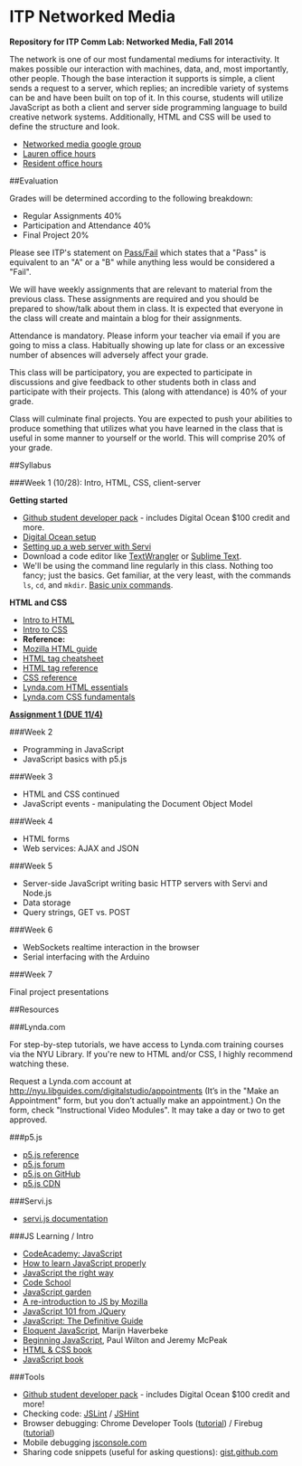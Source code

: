 ITP Networked Media
===================

__Repository for ITP Comm Lab: Networked Media, Fall 2014__

The network is one of our most fundamental mediums for interactivity. It makes possible our interaction with machines, data, and, most importantly, other people. Though the base interaction it supports is simple, a client sends a request to a server, which replies; an incredible variety of systems can be and have been built on top of it. In this course, students will utilize JavaScript as both a client and server side programming language to build creative network systems. Additionally, HTML and CSS will be used to define the structure and look. 

* [Networked media google group](https://groups.google.com/a/itp.nyu.edu/forum/#!forum/networkedmedia)
* [Lauren office hours](https://itp.nyu.edu/inwiki/Signup/McCarthy)
* [Resident office hours](https://itp.nyu.edu/inwiki/)

##Evaluation

Grades will be determined according to the following breakdown:
* Regular Assignments 40%
* Participation and Attendance 40%
* Final Project 20%

Please see ITP's statement on [Pass/Fail](http://help.itp.nyu.edu/academic-policies/pass-fail) which states that a "Pass" is equivalent to an "A" or a "B" while anything less would be considered a "Fail".

We will have weekly assignments that are relevant to material from the previous class. These assignments are required and you should be prepared to show/talk about them in class. It is expected that everyone in the class will create and maintain a blog for their assignments.

Attendance is mandatory. Please inform your teacher via email if you are going to miss a class. Habitually showing up late for class or an excessive number of absences will adversely affect your grade.

This class will be participatory, you are expected to participate in discussions and give feedback to other students both in class and participate with their projects. This (along with attendance) is 40% of your grade.

Class will culminate final projects. You are expected to push your abilities to produce something that utilizes what you have learned in the class that is useful in some manner to yourself or the world. This will comprise 20% of your grade.


##Syllabus

###Week 1 (10/28): Intro, HTML, CSS, client-server

**Getting started**
 * [Github student developer pack](https://education.github.com/pack) - includes Digital Ocean $100 credit and more.
 * [Digital Ocean setup](https://github.com/robynitp/networkedmedia/wiki/Digital-Ocean-Set-up)
 * [Setting up a web server with Servi](https://github.com/robynitp/networkedmedia/wiki/Web-Servers-with-Servi)
 * Download a code editor like [TextWrangler](http://www.barebones.com/products/textwrangler/) or [Sublime Text](http://www.sublimetext.com/).
 * We'll be using the command line regularly in this class. Nothing too fancy; just the basics. Get familiar, at the very least, with the commands `ls`, `cd`, and `mkdir`. [Basic unix commands](http://www.webmonkey.com/2010/02/learn_enough_unix_for_your_resume/#Basic_Commands).

**HTML and CSS**
 * [Intro to HTML](https://github.com/lmccart/p5.js/wiki/Intro-to-HTML)
 * [Intro to CSS](https://github.com/lmccart/p5.js/wiki/Intro-to-CSS)
 * **Reference:**
  * [Mozilla HTML guide](https://developer.mozilla.org/en-US/docs/Web/Guide/HTML)
  * [HTML tag cheatsheet](http://www.simplehtmlguide.com/cheatsheet.php)
  * [HTML tag reference](https://developer.mozilla.org/en-US/docs/Web/HTML/Element)
  * [CSS reference](https://developer.mozilla.org/en-US/docs/Web/CSS)
  * [Lynda.com HTML essentials](http://www.lynda.com/HTML-tutorials/HTML-Essential-Training/170427-2.html)
  * [Lynda.com CSS fundamentals](http://www.lynda.com/Web-Interactive-CSS-tutorials/CSS-Fundamentals/80436-2.html)

**[Assignment 1 (DUE 11/4)](https://github.com/lmccart/itp-networked-media/wiki/Assignments#assignment-1-due-114)**


###Week 2

* Programming in JavaScript 
* JavaScript basics with p5.js

###Week 3

* HTML and CSS continued
* JavaScript events - manipulating the Document Object Model

###Week 4

* HTML forms
* Web services: AJAX and JSON

###Week 5

* Server-side JavaScript writing basic HTTP servers with Servi and Node.js
* Data storage
* Query strings, GET vs. POST

###Week 6

* WebSockets realtime interaction in the browser
* Serial interfacing with the Arduino 

###Week 7

Final project presentations



##Resources

###Lynda.com

For step-by-step tutorials, we have access to Lynda.com training courses via the NYU Library. If you're new to HTML and/or CSS, I highly recommend watching these.

Request a Lynda.com account at http://nyu.libguides.com/digitalstudio/appointments (It’s in the "Make an Appointment" form, but you don’t actually make an appointment.) On the form, check "Instructional Video Modules". It may take a day or two to get approved.


###p5.js
* [p5.js reference](http://p5js.org/reference)
* [p5.js forum](http://forum.processing.org/two/)
* [p5.js on GitHub](https://github.com/lmccart/p5.js)
* [p5.js CDN](http://cdnjs.com/libraries/p5.js)

###Servi.js
* [servi.js documentation](https://github.com/antiboredom/servi.js/wiki)

###JS Learning / Intro
* [CodeAcademy: JavaScript](http://www.codecademy.com/tracks/javascript)
* [How to learn JavaScript properly](http://javascriptissexy.com/how-to-learn-javascript-properly/)
* [JavaScript the right way](http://www.jstherightway.org/)
* [Code School](https://www.codeschool.com/paths/javascript)
* [JavaScript garden](http://bonsaiden.github.io/JavaScript-Garden/)
* [A re-introduction to JS by Mozilla](https://developer.mozilla.org/en-US/docs/Web/JavaScript/A_re-introduction_to_JavaScript)
* [JavaScript 101 from JQuery](https://learn.jquery.com/javascript-101/)
* [JavaScript: The Definitive Guide](http://shop.oreilly.com/product/9780596000486.do)
* [Eloquent JavaScript](http://eloquentjavascript.net/contents.html), Marijn Haverbeke
* [Beginning JavaScript](http://www.amazon.com/Beginning-JavaScript-Paul-Wilton/dp/0470525932), Paul Wilton and Jeremy McPeak
* [HTML & CSS book](http://www.htmlandcssbook.com/)
* [JavaScript book](http://www.javascriptbook.com/)

###Tools
* [Github student developer pack](https://education.github.com/pack) - includes Digital Ocean $100 credit and more!
* Checking code: [JSLint](http://www.jslint.com/) / [JSHint](http://www.jshint.com)
* Browser debugging: Chrome Developer Tools ([tutorial](https://developer.chrome.com/extensions/tut_debugging)) / Firebug ([tutorial](http://www.developerfusion.com/article/139949/debugging-javascript-with-firebug/))
* Mobile debugging [jsconsole.com](http://jsconsole.com)
* Sharing code snippets (useful for asking questions): [gist.github.com](http://gist.github.com)
